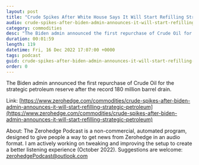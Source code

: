 ```yaml
---
layout: post
title: "Crude Spikes After White House Says It Will Start Refilling Strategic Petroleum Reserve "
audio: crude-spikes-after-biden-admin-announces-it-will-start-refilling-strategic-petroleum-0
category: commodities
desc: "The Biden admin announced the first repurchase of Crude Oil for the strategic petroleum reserve after the record 180 million barrel drain."
duration: 00:01:59
length: 119
datetime: Fri, 16 Dec 2022 17:07:00 +0000
tags: podcast
guid: crude-spikes-after-biden-admin-announces-it-will-start-refilling-strategic-petroleum-0
order: 0
---
```

The Biden admin announced the first repurchase of Crude Oil for the strategic petroleum reserve after the record 180 million barrel drain.

Link: [https://www.zerohedge.com/commodities/crude-spikes-after-biden-admin-announces-it-will-start-refilling-strategic-petroleum](https://www.zerohedge.com/commodities/crude-spikes-after-biden-admin-announces-it-will-start-refilling-strategic-petroleum)

About: The Zerohedge Podcast is a non-commercial, automated program, designed to give people a way to get news from Zerohedge in an audio format.  I am actively working on tweaking and improving the setup to create a better listening experience (October 2022).  Suggestions are welcome: [zerohedgePodcast@outlook.com](mailto:zerohedgePodcast@outlook.com)